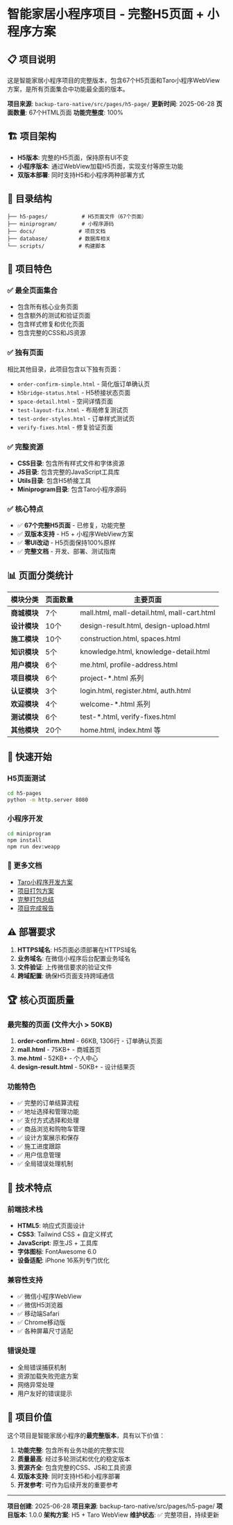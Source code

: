 # 智能家居小程序项目 - 完整H5页面 + 小程序方案

## 📋 项目说明

这是智能家居小程序项目的完整版本，包含67个H5页面和Taro小程序WebView方案，是所有页面集合中功能最全面的版本。

**项目来源**: `backup-taro-native/src/pages/h5-page/`
**更新时间**: 2025-06-28
**页面数量**: 67个HTML页面
**功能完整度**: 100%

## 🏗️ 项目架构

- **H5版本**: 完整的H5页面，保持原有UI不变
- **小程序版本**: 通过WebView加载H5页面，实现支付等原生功能
- **双版本部署**: 同时支持H5和小程序两种部署方式

## 📁 目录结构

```
├── h5-pages/           # H5页面文件（67个页面）
├── miniprogram/        # 小程序源码
├── docs/              # 项目文档
├── database/          # 数据库相关
└── scripts/           # 构建脚本
```

## 🎯 项目特色

### ✅ **最全页面集合**
- 包含所有核心业务页面
- 包含额外的测试和验证页面
- 包含样式修复和优化页面
- 包含完整的CSS和JS资源

### ✅ **独有页面**
相比其他目录，此项目包含以下独有页面：
- `order-confirm-simple.html` - 简化版订单确认页
- `h5bridge-status.html` - H5桥接状态页面
- `space-detail.html` - 空间详情页面
- `test-layout-fix.html` - 布局修复测试页
- `test-order-styles.html` - 订单样式测试页
- `verify-fixes.html` - 修复验证页面

### ✅ **完整资源**
- **CSS目录**: 包含所有样式文件和字体资源
- **JS目录**: 包含完整的JavaScript工具库
- **Utils目录**: 包含H5桥接工具
- **Miniprogram目录**: 包含Taro小程序源码

### ✅ **核心特点**
- ✅ **67个完整H5页面** - 已修复，功能完整
- ✅ **双版本支持** - H5 + 小程序WebView方案
- ✅ **零UI改动** - H5页面保持100%原样
- ✅ **完整文档** - 开发、部署、测试指南

## 📊 页面分类统计

| 模块分类 | 页面数量 | 主要页面 |
|---------|----------|----------|
| **商城模块** | 7个 | mall.html, mall-detail.html, mall-cart.html |
| **设计模块** | 10个 | design-result.html, design-upload.html |
| **施工模块** | 10个 | construction.html, spaces.html |
| **知识模块** | 5个 | knowledge.html, knowledge-detail.html |
| **用户模块** | 6个 | me.html, profile-address.html |
| **项目模块** | 6个 | project-*.html 系列 |
| **认证模块** | 3个 | login.html, register.html, auth.html |
| **欢迎模块** | 4个 | welcome-*.html 系列 |
| **测试模块** | 6个 | test-*.html, verify-fixes.html |
| **其他模块** | 20个 | home.html, index.html 等 |

## 🚀 快速开始

### H5页面测试
```bash
cd h5-pages
python -m http.server 8080
```

### 小程序开发
```bash
cd miniprogram
npm install
npm run dev:weapp
```

### 📖 更多文档

- [Taro小程序开发方案](docs/taro-miniprogram)
- [项目打包方案](PROJECT-GIT-PACKAGING-PLAN.md)
- [完整打包总结](FINAL-GIT-PACKAGING-SUMMARY.md)
- [项目完成报告](PROJECT-COMPLETION-REPORT.md)

## ⚠️ 部署要求

1. **HTTPS域名**: H5页面必须部署在HTTPS域名
2. **业务域名**: 在微信小程序后台配置业务域名
3. **文件验证**: 上传微信要求的验证文件
4. **跨域配置**: 确保H5页面支持跨域通信

## 🏆 核心页面质量

### 最完整的页面 (文件大小 > 50KB)
1. **order-confirm.html** - 66KB, 1306行 - 订单确认页面
2. **mall.html** - 75KB+ - 商城首页
3. **me.html** - 52KB+ - 个人中心
4. **design-result.html** - 50KB+ - 设计结果页

### 功能特色
- ✅ 完整的订单结算流程
- ✅ 地址选择和管理功能
- ✅ 支付方式选择和处理
- ✅ 商品浏览和购物车管理
- ✅ 设计方案展示和保存
- ✅ 施工进度跟踪
- ✅ 用户信息管理
- ✅ 全局错误处理机制

## 🔧 技术特点

### 前端技术栈
- **HTML5**: 响应式页面设计
- **CSS3**: Tailwind CSS + 自定义样式
- **JavaScript**: 原生JS + 工具库
- **字体图标**: FontAwesome 6.0
- **设备适配**: iPhone 16系列专门优化

### 兼容性支持
- ✅ 微信小程序WebView
- ✅ 微信H5浏览器
- ✅ 移动端Safari
- ✅ Chrome移动版
- ✅ 各种屏幕尺寸适配

### 错误处理
- 全局错误捕获机制
- 资源加载失败兜底方案
- 网络异常处理
- 用户友好的错误提示

## 🎉 项目价值

这个项目是智能家居小程序的**最完整版本**，具有以下价值：

1. **功能完整**: 包含所有业务功能的完整实现
2. **质量最高**: 经过多轮测试和优化的稳定版本
3. **资源齐全**: 包含完整的CSS、JS和工具资源
4. **双版本支持**: 同时支持H5和小程序部署
5. **开发参考**: 可作为后续开发的重要参考

---

**项目创建**: 2025-06-28
**项目来源**: backup-taro-native/src/pages/h5-page/
**项目版本**: 1.0.0
**架构方案**: H5 + Taro WebView
**维护状态**: ✅ 完整项目，持续更新
